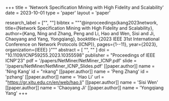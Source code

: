 +++
title = 'Network Specification Mining with High Fidelity and Scalability'
date = 2023-10-01
type = 'paper'
layout = 'paper'

research_label = ["", ""]
bibtex = """@inproceedings{kang2023network,
  title={Network Specification Mining with High Fidelity and Scalability},
  author={Kang, Ning and Zhang, Peng and Li, Hao and Wen, Sisi and Ji, Chaoyang and Yang, Yongqiang},
  booktitle={2023 IEEE 31st International Conference on Network Protocols (ICNP)},
  pages={1--11},
  year={2023},
  organization={IEEE}
}"""
abstract = [
    "",
    ""
]
doi = "10.1109/ICNP59255.2023.10355598"
publisher = "Proceedings of IEEE ICNP'23"
pdf = '/papers/NetMiner/NetMiner_ICNP.pdf'
slide = '/papers/NetMiner/NetMiner_ICNP_Slides.pdf'
[[paper.author]]
    name = 'Ning Kang'
    id = "nkang"
[[paper.author]]
    name = 'Peng Zhang'
    id = 'pzhang'
[[paper.author]]
    name = 'Hao Li'
    url = "https://gr.xjtu.edu.cn/en/web/hao.li"
[[paper.author]]
    name = 'Sisi Wen'
[[paper.author]]
    name = 'Chaoyang Ji'
[[paper.author]]
    name = 'Yongqiang Yang'
+++
